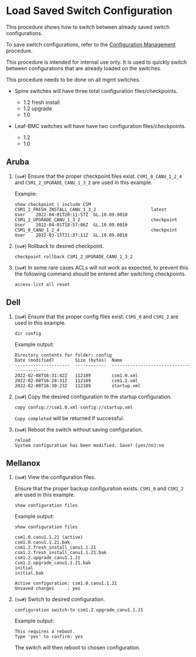 # Load Saved Switch Configuration

This procedure shows how to switch between already saved switch configurations.

To save switch configurations, refer to the [Configuration Management](config_management.md) procedure.

This procedure is intended for internal use only. It is used to quickly switch between configurations that are already loaded on the switches.

This procedure needs to be done on all mgmt switches.

- Spine switches will have three total configuration files/checkpoints.
  - 1.2 fresh install
  - 1.2 upgrade
  - 1.0

- Leaf-BMC switches will have have two configuration files/checkpoints.
  - 1.2
  - 1.0

## Aruba

1. (`sw#`) Ensure that the proper checkpoint files exist. `CSM1_0_CANU_1_2_4` and `CSM1_2_UPGRADE_CANU_1_3_2` are used in this example.

    Example:

    ```text
    show checkpoint | include CSM
    CSM1_2_FRESH_INSTALL_CANU_1_3_2                     latest      User    2022-04-01T20:11:57Z  GL.10.09.0010
    CSM1_2_UPGRADE_CANU_1_3_2                           checkpoint  User    2022-04-01T18:57:06Z  GL.10.09.0010
    CSM1_0_CANU_1_2_4                                   checkpoint  User    2022-03-15T21:37:11Z  GL.10.09.0010
    ```

1. (`sw#`) Rollback to desired checkpoint.

    ```text
    checkpoint rollback CSM1_2_UPGRADE_CANU_1_3_2
    ```

1. (`sw#`) In some rare cases ACLs will not work as expected, to prevent this the following command should be entered after switching checkpoints.

    ```text
    access-list all reset
    ```

## Dell

1. (`sw#`) Ensure that the proper config files exist. `CSM1_0` and `CSM1_2` are used in this example.

    ```text
    dir config
    ```

    Example output:

    ```text
    Directory contents for folder: config
    Date (modified)        Size (bytes)  Name
    ---------------------  ------------  ------------------------------------------
    2022-02-08T16:31:42Z   112189        csm1.0.xml
    2022-02-08T16:28:31Z   112189        csm1.2.xml
    2022-02-08T16:30:23Z   112189        startup.xml
    ```

1. (`sw#`) Copy the desired configuration to the startup configuration.

    ```text
    copy config://csm1.0.xml config://startup.xml
    ```

    `Copy completed` will be returned if successful.

1. (`sw#`) Reboot the switch without saving configuration.

    ```text
    reload
    System configuration has been modified. Save? [yes/no]:no
    ```

## Mellanox

1. (`sw#`) View the configuration files.

    Ensure that the proper backup configuration exists. `CSM1_0` and `CSM1_2` are used in this example.

    ```text
    show configuration files
    ```

    Example output:

    ```text
    show configuration files

    csm1.0.canu1.1.21 (active)
    csm1.0.canu1.1.21.bak
    csm1.2.fresh_install_canu1.1.21
    csm1.2.fresh_install_canu1.1.21.bak
    csm1.2.upgrade_canu1.1.21
    csm1.2.upgrade_canu1.1.21.bak
    initial
    initial.bak

    Active configuration: csm1.0.canu1.1.21
    Unsaved changes     : yes
    ```

1. (`sw#`) Switch to desired configuration.

    ```text
    configuration switch-to csm1.2.upgrade_canu1.1.21
    ```

    Example output:

    ```text
    This requires a reboot.
    Type 'yes' to confirm: yes
    ```

    The switch will then reboot to chosen configuration.

